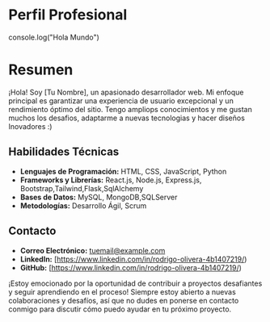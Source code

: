 # Perfil Profesional

  console.log("Hola Mundo")

# Resumen
¡Hola! Soy [Tu Nombre], un apasionado desarrollador web. Mi enfoque principal es garantizar una experiencia de usuario excepcional y un rendimiento óptimo del sitio. Tengo ampliops conocimientos y me gustan muchos los desafios, adaptarme a nuevas tecnologias y hacer diseños Inovadores :)
  
## Habilidades Técnicas

- **Lenguajes de Programación:** HTML, CSS, JavaScript, Python
- **Frameworks y Librerías:** React.js, Node.js, Express.js, Bootstrap,Tailwind,Flask,SqlAlchemy
- **Bases de Datos:** MySQL, MongoDB,SQLServer
- **Metodologías:** Desarrollo Ágil, Scrum

## Contacto

- **Correo Electrónico:** tuemail@example.com
- **LinkedIn:** [https://www.linkedin.com/in/rodrigo-olivera-4b1407219/)
- **GitHub:** [https://www.linkedin.com/in/rodrigo-olivera-4b1407219/)

¡Estoy emocionado por la oportunidad de contribuir a proyectos desafiantes y seguir aprendiendo en el proceso! Siempre estoy abierto a nuevas colaboraciones y desafíos, así que no dudes en ponerse en contacto conmigo para discutir cómo puedo ayudar en tu próximo proyecto.
